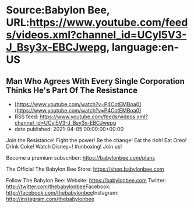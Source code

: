 # Source:Babylon Bee, URL:https://www.youtube.com/feeds/videos.xml?channel_id=UCyl5V3-J_Bsy3x-EBCJwepg, language:en-US

## Man Who Agrees With Every Single Corporation Thinks He's Part Of The Resistance
 - [https://www.youtube.com/watch?v=P4CotEMBoa0](https://www.youtube.com/watch?v=P4CotEMBoa0)
 - RSS feed: https://www.youtube.com/feeds/videos.xml?channel_id=UCyl5V3-J_Bsy3x-EBCJwepg
 - date published: 2021-04-05 00:00:00+00:00

Join the Resistance! Fight the power! Be the change! Eat the rich! Eat Oreo! Drink Coke! Watch Disney+! #unboxing! Join us!

Become a premium subscriber: https://babylonbee.com/plans​

The Official The Babylon Bee Store: https://shop.babylonbee.com​

Follow The Babylon Bee:
Website: https://babylonbee.com​
Twitter: http://twitter.com/thebabylonbee​
Facebook: http://facebook.com/thebabylonbee​
Instagram: http://instagram.com/thebabylonbee

